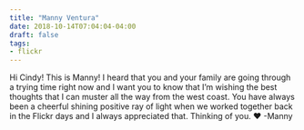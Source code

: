 ```yaml
---
title: "Manny Ventura"
date: 2018-10-14T07:04:04-04:00
draft: false
tags:
- flickr
---
```


Hi Cindy! This is Manny! I heard that you and your family are going through a trying time right now and I want you to know that I’m wishing the best thoughts that I can muster all the way from the west coast. You have always been a cheerful shining positive ray of light when we worked together back in the Flickr days and I always appreciated that. Thinking of you. :heart:  -Manny
